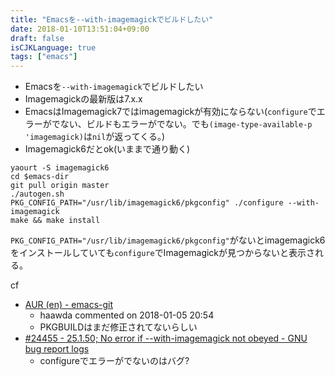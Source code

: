```yaml
---
title: "Emacsを--with-imagemagickでビルドしたい"
date: 2018-01-10T13:51:04+09:00
draft: false
isCJKLanguage: true
tags: ["emacs"]
---
```

- Emacsを`--with-imagemagick`でビルドしたい
- Imagemagickの最新版は7.x.x
- EmacsはImagemagick7ではimagemagickが有効にならない(`configure`でエラーがでない、ビルドもエラーがでない。でも`(image-type-available-p 'imagemagick)`は`nil`が返ってくる。)
- Imagemagick6だとok(いままで通り動く)

``` shell
yaourt -S imagemagick6
cd $emacs-dir
git pull origin master
./autogen.sh
PKG_CONFIG_PATH="/usr/lib/imagemagick6/pkgconfig" ./configure --with-imagemagick
make && make install
```

`PKG_CONFIG_PATH="/usr/lib/imagemagick6/pkgconfig"`がないとimagemagick6をインストールしていても`configure`でImagemagickが見つからないと表示される。

cf

- [AUR (en) - emacs-git](https://aur.archlinux.org/packages/emacs-git/)
  - haawda commented on 2018-01-05 20:54
  - PKGBUILDはまだ修正されてないらしい
- [#24455 - 25.1.50; No error if --with-imagemagick not obeyed - GNU bug report logs](https://debbugs.gnu.org/cgi/bugreport.cgi?bug=24455)
  - configureでエラーがでないのはバグ?

